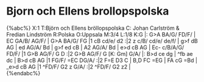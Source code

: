 # Bjorn och Ellens brollopspolska

{%abc%}
X:1
T:Björn och Ellens bröllopspolska
C: Johan Carlström & Fredian Lindström
R:Polska
O:Uppsala
M:3/4
L:1/8
K:G
|: G>A BA/G/ FD/F/    | EC GA/B/ AG/F/                | G>A BA/G/ FG                          |1 cB cd/e/ d2          :|2 z c/B/ cd/e/ de/f/
| g>f dB AG                 | ed AG/A/ Bd                     | g>f ed cB                                  | A2 AG/A/ Bd           | e>d cB AG
| Ec- c/B/A/G/ FD/F/  |1 G>B AG/F/ G D               :|2 G>B AG/F/ G [K: Gm] G/A/
|: B>d ce dg                | ^fb ae dc                           | B>d cB AG                                |1 FG/F/ =EC DG/A/ :|2 F=E D3 C
| B,D FC =EG               | FA cG =Bd                         | _e>d cB AG                               |1 ^FD/F/ G2 z G/A/ :|2 ^FD/F/ G2 z2 |  
{%endabc%}
